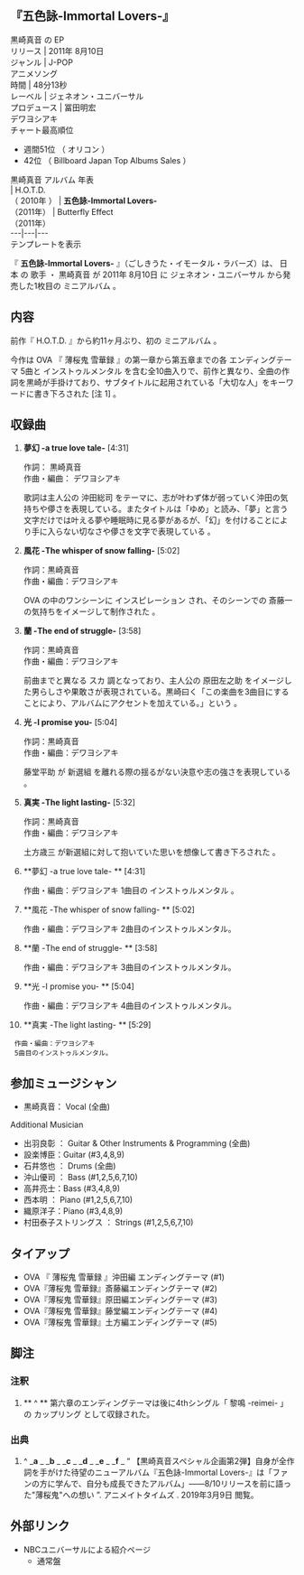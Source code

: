『五色詠-Immortal Lovers-』  
---  
黒崎真音  の  EP  
リリース  |  2011年  8月10日   
ジャンル  |  J-POP    
アニメソング  
時間  |  48分13秒   
レーベル  |  ジェネオン・ユニバーサル   
プロデュース  |  冨田明宏    
デワヨシアキ  
チャート最高順位  
  
  * 週間51位  （  オリコン  ） 
  * 42位  （  Billboard Japan Top Albums Sales  ） 

  
黒崎真音  アルバム 年表  
|  H.O.T.D.  
（  2010年  ）  |  **五色詠-Immortal Lovers-**   
（2011年）  |  Butterfly Effect    
（2011年）  
---|---|---  
テンプレートを表示  
  
『 **五色詠-Immortal Lovers-** 』（ごしきうた・イモータル・ラバーズ）は、  日本  の  歌手  ・  黒崎真音  が  2011年
8月10日  に  ジェネオン・ユニバーサル  から発売した1枚目の  ミニアルバム  。

##  内容



前作『  H.O.T.D.  』から約11ヶ月ぶり、初の  ミニアルバム  。

今作は  OVA  『  薄桜鬼 雪華録  』の第一章から第五章までの各  エンディングテーマ  5曲と  インストゥルメンタル
を含む全10曲入りで、前作と異なり、全曲の作詞を黒崎が手掛けており、サブタイトルに起用されている「大切な人」をキーワードに書き下ろされた    [注
1]  。

##  収録曲



  1. **夢幻 -a true love tale-** [4:31] 

     作詞：  黒崎真音    
作曲・編曲：  デワヨシアキ

     歌詞は主人公の  沖田総司  をテーマに、志が叶わず体が弱っていく沖田の気持ちや儚さを表現している。またタイトルは「ゆめ」と読み、「夢」と言う文字だけでは叶える夢や睡眠時に見る夢があるが、「幻」を付けることにより手に入らない切なさや儚さを文字で表現している    。 
  2. **風花 -The whisper of snow falling-** [5:02] 

     作詞：黒崎真音   
作曲・編曲：デワヨシアキ

     OVA  の中のワンシーンに  インスピレーション  され、そのシーンでの  斎藤一  の気持ちをイメージして制作された    。 
  3. **蘭 -The end of struggle-** [3:58] 

     作詞：黒崎真音   
作曲・編曲：デワヨシアキ

     前曲までと異なる  スカ  調となっており、主人公の  原田左之助  をイメージした男らしさや果敢さが表現されている。黒崎曰く「この楽曲を3曲目にすることにより、アルバムにアクセントを加えている。」という    。 
  4. **光 -I promise you-** [5:04] 

     作詞：黒崎真音   
作曲・編曲：デワヨシアキ

     藤堂平助  が  新選組  を離れる際の揺るがない決意や志の強さを表現している    。 
  5. **真実 -The light lasting-** [5:32] 

     作詞：黒崎真音   
作曲・編曲：デワヨシアキ

     土方歳三  が新選組に対して抱いていた思いを想像して書き下ろされた    。 
  6. **夢幻 -a true love tale- <instrumental> ** [4:31] 

     作曲・編曲：デワヨシアキ 
     1曲目の  インストゥルメンタル  。 
  7. **風花 -The whisper of snow falling- <instrumental> ** [5:02] 

     作曲・編曲：デワヨシアキ 
     2曲目のインストゥルメンタル。 
  8. **蘭 -The end of struggle- <instrumental> ** [3:58] 

     作曲・編曲：デワヨシアキ 
     3曲目のインストゥルメンタル。 
  9. **光 -I promise you- <instrumental> ** [5:04] 

     作曲・編曲：デワヨシアキ 
     4曲目のインストゥルメンタル。 
  10. **真実 -The light lasting- <instrumental> ** [5:29] 

     作曲・編曲：デワヨシアキ 
     5曲目のインストゥルメンタル。 

##  参加ミュージシャン



  * 黒崎真音：  Vocal  (全曲) 

Additional Musician

  * 出羽良彰  ：  Guitar  & Other Instruments  & Programming  (全曲) 
  * 設楽博臣：Guitar (#3,4,8,9) 
  * 石井悠也  ：  Drums  (全曲) 
  * 沖山優司  ：  Bass  (#1,2,5,6,7,10) 
  * 高井亮士：Bass (#3,4,8,9) 
  * 西本明  ：  Piano  (#1,2,5,6,7,10) 
  * 織原洋子：Piano (#3,4,8,9) 
  * 村田泰子ストリングス  ：  Strings  (#1,2,5,6,7,10) 

##  タイアップ



  * OVA  『  薄桜鬼 雪華録  』沖田編  エンディングテーマ  (#1) 
  * OVA『薄桜鬼 雪華録』斎藤編エンディングテーマ (#2) 
  * OVA『薄桜鬼 雪華録』原田編エンディングテーマ (#3) 
  * OVA『薄桜鬼 雪華録』藤堂編エンディングテーマ (#4) 
  * OVA『薄桜鬼 雪華録』土方編エンディングテーマ (#5) 

##  脚注



###  注釈



  1. ** ^  ** 第六章のエンディングテーマは後に4thシングル「  黎鳴 -reimei-  」の  カップリング  として収録された。 

###  出典



  1. ^  _**a** _ _**b** _ _**c** _ _**d** _ _**e** _ _**f** _ “  【黒崎真音スペシャル企画第2弾】自身が全作詞を手がけた待望のニューアルバム『五色詠-Immortal Lovers-』は「ファンの方に学んで、自分も成長できたアルバム」――8/10リリースを前に語った"薄桜鬼"への想い  ”.  アニメイトタイムズ  .  2019年3月9日  閲覧。 

##  外部リンク



  * NBCユニバーサルによる紹介ページ 
    * 通常盤 

